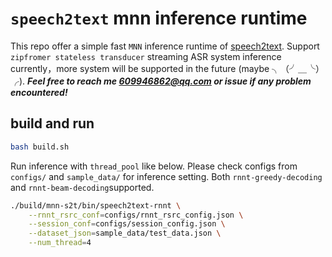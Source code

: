 # `speech2text` mnn inference runtime

This repo offer a simple fast `MNN` inference runtime of [speech2text](https://github.com/guangkun0818/speech2text). Support `zipfromer stateless transducer` streaming ASR system inference currently，more system will be supported in the future (maybe ╮（╯＿╰）╭). ***Feel free to reach me 609946862@qq.com or issue if any problem encountered!***

## build and run
```bash
bash build.sh
```
Run inference with `thread_pool` like below. Please check configs from `configs/` and `sample_data/` for inference setting. Both `rnnt-greedy-decoding` and `rnnt-beam-decoding`supported.
```bash
./build/mnn-s2t/bin/speech2text-rnnt \
    --rnnt_rsrc_conf=configs/rnnt_rsrc_config.json \
    --session_conf=configs/session_config.json \
    --dataset_json=sample_data/test_data.json \
    --num_thread=4
```